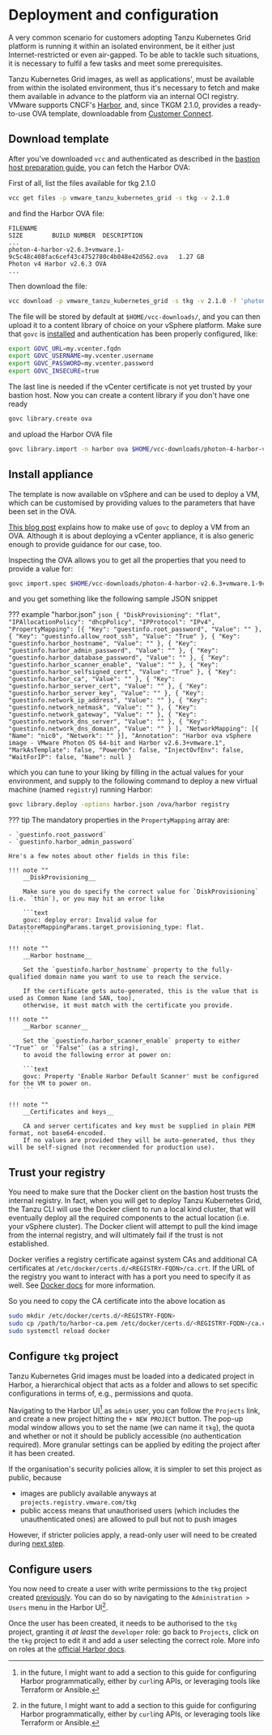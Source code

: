 # Deployment and configuration

A very common scenario for customers adopting Tanzu Kubernetes Grid platform is running it within an isolated environment,
be it either just Internet-restricted or even air-gapped.
To be able to tackle such situations, it is necessary to fulfil a few tasks and meet some prerequisites.

Tanzu Kubernetes Grid images, as well as applications', must be available from within the isolated environment, thus it's necessary to fetch
and make them available in advance to the platform via an internal OCI registry.
VMware supports CNCF's [Harbor](https://goharbor.io/), and, since TKGM 2.1.0, provides a ready-to-use OVA template,
downloadable from [Customer Connect](https://customerconnect.vmware.com/).

## Download template

After you've downloaded `vcc` and authenticated as described in the [bastion host preparation guide](./bastion.md#vcc),
you can fetch the Harbor OVA:

First of all, list the files available for tkg 2.1.0

```sh
vcc get files -p vmware_tanzu_kubernetes_grid -s tkg -v 2.1.0
```

and find the Harbor OVA file:

```text
FILENAME                                                                       SIZE        BUILD NUMBER  DESCRIPTION
...
photon-4-harbor-v2.6.3+vmware.1-9c5c48c408fac6cef43c4752780c4b048e42d562.ova   1.27 GB                   Photon v4 Harbor v2.6.3 OVA
...
```

Then download the file:

```sh
vcc download -p vmware_tanzu_kubernetes_grid -s tkg -v 2.1.0 -f 'photon-4-harbor-v2.6.3+vmware.1-9c5c48c408fac6cef43c4752780c4b048e42d562.ova' --accepteula
```

The file will be stored by default at `$HOME/vcc-downloads/`, and you can then upload it to a content library of choice on your vSphere platform.
Make sure that `govc` is [installed](./bastion.md#govc) and authentication has been properly configured, like:

```sh
export GOVC_URL=my.vcenter.fqdn
export GOVC_USERNAME=my.vcenter.username
export GOVC_PASSWORD=my.vcenter.password
export GOVC_INSECURE=true
```

The last line is needed if the vCenter certificate is not yet trusted by your bastion host.
Now you can create a content library if you don't have one ready

```sh
govc library.create ova
```

and upload the Harbor OVA file

```sh
govc library.import -n harbor ova $HOME/vcc-downloads/photon-4-harbor-v2.6.3+vmware.1-9c5c48c408fac6cef43c4752780c4b048e42d562.ova
```

## Install appliance

The template is now available on vSphere and can be used to deploy a VM,
which can be customised by providing values to the parameters that have been set in the OVA.

[This blog post](https://williamlam.com/2016/04/slick-way-of-deploying-ovfova-directly-to-esxi-vcenter-server-using-govc-cli.html) explains how to make use of `govc` to deploy a VM from an OVA.
Although it is about deploying a vCenter appliance, it is also generic enough to provide guidance for our case, too.

Inspecting the OVA allows you to get all the properties that you need to provide a value for:

```sh
govc import.spec $HOME/vcc-downloads/photon-4-harbor-v2.6.3+vmware.1-9c5c48c408fac6cef43c4752780c4b048e42d562.ova | jq > harbor.spec.json
```

 and you get something like the following sample JSON snippet

??? example "harbor.json"
    ```json
    {
      "DiskProvisioning": "flat",
      "IPAllocationPolicy": "dhcpPolicy",
      "IPProtocol": "IPv4",
      "PropertyMapping": [{
          "Key": "guestinfo.root_password",
          "Value": ""
        },
        {
          "Key": "guestinfo.allow_root_ssh",
          "Value": "True"
        },
        {
          "Key": "guestinfo.harbor_hostname",
          "Value": ""
        },
        {
          "Key": "guestinfo.harbor_admin_password",
          "Value": ""
        },
        {
          "Key": "guestinfo.harbor_database_password",
          "Value": ""
        },
        {
          "Key": "guestinfo.harbor_scanner_enable",
          "Value": ""
        },
        {
          "Key": "guestinfo.harbor_selfsigned_cert",
          "Value": "True"
        },
        {
          "Key": "guestinfo.harbor_ca",
          "Value": ""
        },
        {
          "Key": "guestinfo.harbor_server_cert",
          "Value": ""
        },
        {
          "Key": "guestinfo.harbor_server_key",
          "Value": ""
        },
        {
          "Key": "guestinfo.network_ip_address",
          "Value": ""
        },
        {
          "Key": "guestinfo.network_netmask",
          "Value": ""
        },
        {
          "Key": "guestinfo.network_gateway",
          "Value": ""
        },
        {
          "Key": "guestinfo.network_dns_server",
          "Value": ""
        },
        {
          "Key": "guestinfo.network_dns_domain",
          "Value": ""
        }
      ],
      "NetworkMapping": [{
        "Name": "nic0",
        "Network": ""
      }],
      "Annotation": "Harbor ova vSphere image - VMware Photon OS 64-bit and Harbor v2.6.3+vmware.1",
      "MarkAsTemplate": false,
      "PowerOn": false,
      "InjectOvfEnv": false,
      "WaitForIP": false,
      "Name": null
    }
    ```

which you can tune to your liking by filling in the actual values for your environment,
and supply to the following command to deploy a new virtual machine (named `registry`) running Harbor:

```sh
govc library.deploy -options harbor.json /ova/harbor registry
```

??? tip
    The mandatory properties in the `PropertyMapping` array are:

    - `guestinfo.root_password`
    - `guestinfo.harbor_admin_password`

    Hre's a few notes about other fields in this file:

    !!! note ""
        __DiskProvisioning__

        Make sure you do specify the correct value for `DiskProvisioning` (i.e. `thin`), or you may hit an error like

        ```text
        govc: deploy error: Invalid value for DatastoreMappingParams.target_provisioning_type: flat.
        ```

    !!! note ""
        __Harbor hostname__

        Set the `guestinfo.harbor_hostname` property to the fully-qualified domain name you want to use to reach the service.

        If the certificate gets auto-generated, this is the value that is used as Common Name (and SAN, too),
        otherwise, it must match with the certificate you provide.

    !!! note ""
        __Harbor scanner__

        Set the `guestinfo.harbor_scanner_enable` property to either `"True"` or `"False"` (as a string),
        to avoid the following error at power on:

        ```text
        govc: Property 'Enable Harbor Default Scanner' must be configured for the VM to power on.
        ```

    !!! note ""
        __Certificates and keys__
        
        CA and server certificates and key must be supplied in plain PEM format, not base64-encoded.
        If no values are provided they will be auto-generated, thus they will be self-signed (not recommended for production use).

## Trust your registry

You need to make sure that the Docker client on the bastion host trusts the internal registry.
In fact, when you will get to deploy Tanzu Kubernetes Grid, the Tanzu CLI will use the Docker client to run a local kind cluster,
that will eventually deploy all the required components to the actual location (i.e. your vSphere cluster).
The Docker client will attempt to pull the kind image from the internal registry, and will ultimately fail if the trust is not established.

Docker verifies a registry certificate against system CAs and additional CA certificates at `/etc/docker/certs.d/<REGISTRY-FQDN>/ca.crt`.
If the URL of the registry you want to interact with has a port you need to specify it as well.
See [Docker docs](https://docs.docker.com/engine/security/certificates/) for more information.

So you need to copy the CA certificate into the above location as

```sh
sudo mkdir /etc/docker/certs.d/<REGISTRY-FQDN>
sudo cp /path/to/harbor-ca.pem /etc/docker/certs.d/<REGISTRY-FQDN>/ca.crt
sudo systemctl reload docker
```

## Configure `tkg` project

Tanzu Kubernetes Grid images must be loaded into a dedicated project in Harbor, a hierarchical object that acts as a folder
and allows to set specific configurations in terms of, e.g., permissions and quota.

Navigating to the Harbor UI[^1] as `admin` user, you can follow the `Projects` link, and create a new project hitting the
`+ NEW PROJECT` button.
The pop-up modal window allows you to set the name (we can name it `tkg`), the quota and whether or not it should be publicly accessible (no authentication required).
More granular settings can be applied by editing the project after it has been created.

If the organisation's security policies allow, it is simpler to set this project as public, because

- images are publicly available anyways at `projects.registry.vmware.com/tkg`
- public access means that unauthorised users (which includes the unauthenticated ones) are allowed to pull but not to push images

However, if stricter policies apply, a read-only user will need to be created during [next step](#configure-users).

## Configure users

You now need to create a user with write permissions to the `tkg` project created [previously](#configure-tkg-project).
You can do so by navigating to the `Administration > Users` menu in the Harbor UI[^1].

Once the user has been created, it needs to be authorised to the `tkg` project, granting it _at least_ the `developer` role:
go back to `Projects`, click on the `tkg` project to edit it and add a user selecting the correct role.
More info on roles at the [official Harbor docs](https://goharbor.io/docs/2.6.0/administration/managing-users/).

[^1]: in the future, I might want to add a section to this guide for configuring Harbor programmatically,
either by `curl`ing APIs, or leveraging tools like Terraform or Ansible.
